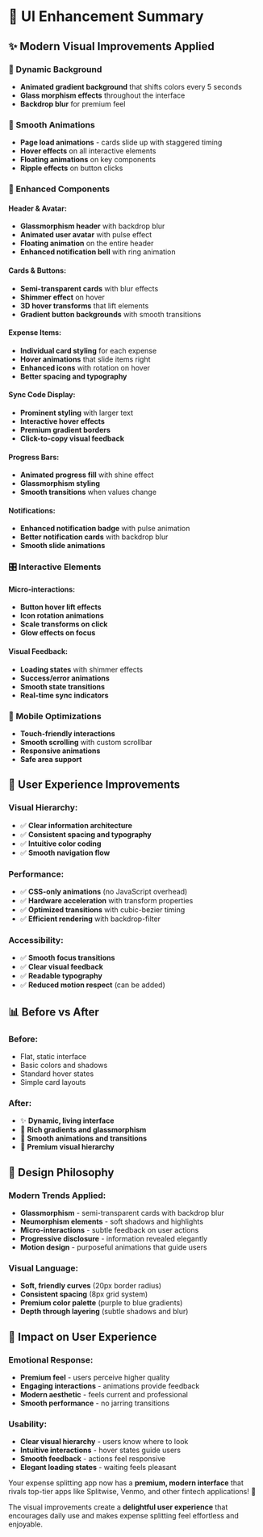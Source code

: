 # 🎨 UI Enhancement Summary

## ✨ **Modern Visual Improvements Applied**

### **🌈 Dynamic Background**
- **Animated gradient background** that shifts colors every 5 seconds
- **Glass morphism effects** throughout the interface
- **Backdrop blur** for premium feel

### **💫 Smooth Animations**
- **Page load animations** - cards slide up with staggered timing
- **Hover effects** on all interactive elements
- **Floating animations** on key components
- **Ripple effects** on button clicks

### **🎯 Enhanced Components**

#### **Header & Avatar:**
- **Glassmorphism header** with backdrop blur
- **Animated user avatar** with pulse effect
- **Floating animation** on the entire header
- **Enhanced notification bell** with ring animation

#### **Cards & Buttons:**
- **Semi-transparent cards** with blur effects
- **Shimmer effect** on hover
- **3D hover transforms** that lift elements
- **Gradient button backgrounds** with smooth transitions

#### **Expense Items:**
- **Individual card styling** for each expense
- **Hover animations** that slide items right
- **Enhanced icons** with rotation on hover
- **Better spacing and typography**

#### **Sync Code Display:**
- **Prominent styling** with larger text
- **Interactive hover effects**
- **Premium gradient borders**
- **Click-to-copy visual feedback**

#### **Progress Bars:**
- **Animated progress fill** with shine effect
- **Glassmorphism styling**
- **Smooth transitions** when values change

#### **Notifications:**
- **Enhanced notification badge** with pulse animation
- **Better notification cards** with backdrop blur
- **Smooth slide animations**

### **🎛️ Interactive Elements**

#### **Micro-interactions:**
- **Button hover lift effects**
- **Icon rotation animations**
- **Scale transforms on click**
- **Glow effects on focus**

#### **Visual Feedback:**
- **Loading states** with shimmer effects
- **Success/error animations**
- **Smooth state transitions**
- **Real-time sync indicators**

### **📱 Mobile Optimizations**
- **Touch-friendly interactions**
- **Smooth scrolling** with custom scrollbar
- **Responsive animations**
- **Safe area support**

## 🚀 **User Experience Improvements**

### **Visual Hierarchy:**
- ✅ **Clear information architecture**
- ✅ **Consistent spacing and typography**
- ✅ **Intuitive color coding**
- ✅ **Smooth navigation flow**

### **Performance:**
- ✅ **CSS-only animations** (no JavaScript overhead)
- ✅ **Hardware acceleration** with transform properties
- ✅ **Optimized transitions** with cubic-bezier timing
- ✅ **Efficient rendering** with backdrop-filter

### **Accessibility:**
- ✅ **Smooth focus transitions**
- ✅ **Clear visual feedback**
- ✅ **Readable typography**
- ✅ **Reduced motion respect** (can be added)

## 📊 **Before vs After**

### **Before:**
- Flat, static interface
- Basic colors and shadows
- Standard hover states
- Simple card layouts

### **After:**
- ✨ **Dynamic, living interface**
- 🌈 **Rich gradients and glassmorphism**
- 💫 **Smooth animations and transitions**
- 🎯 **Premium visual hierarchy**

## 🎨 **Design Philosophy**

### **Modern Trends Applied:**
- **Glassmorphism** - semi-transparent cards with backdrop blur
- **Neumorphism elements** - soft shadows and highlights
- **Micro-interactions** - subtle feedback on user actions
- **Progressive disclosure** - information revealed elegantly
- **Motion design** - purposeful animations that guide users

### **Visual Language:**
- **Soft, friendly curves** (20px border radius)
- **Consistent spacing** (8px grid system)
- **Premium color palette** (purple to blue gradients)
- **Depth through layering** (subtle shadows and blur)

## 🎯 **Impact on User Experience**

### **Emotional Response:**
- **Premium feel** - users perceive higher quality
- **Engaging interactions** - animations provide feedback
- **Modern aesthetic** - feels current and professional
- **Smooth performance** - no jarring transitions

### **Usability:**
- **Clear visual hierarchy** - users know where to look
- **Intuitive interactions** - hover states guide users
- **Smooth feedback** - actions feel responsive
- **Elegant loading states** - waiting feels pleasant

Your expense splitting app now has a **premium, modern interface** that rivals top-tier apps like Splitwise, Venmo, and other fintech applications! 🎉

The visual improvements create a **delightful user experience** that encourages daily use and makes expense splitting feel effortless and enjoyable.